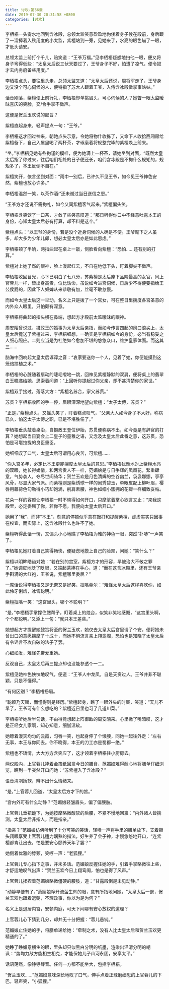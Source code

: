 ```yaml
---
title: 讨欢-第56章
date: 2019-07-30 20:31:58 +0800
categories: [讨欢]
---
```


李栖梧一头雾水地回到含冰殿，总领太监笑意盈盈地佝偻着身子候在殿前，身后跟了一溜捧着入秋用度的小太监，紫檀站到一旁，见她来了，水亮的眼色瞄了一眼，才低头请安。

总领太监上前打个千儿，赔笑道：“王爷万福。”见李栖梧疑惑地扫他一眼，便又将身子弯得低些：“太皇太后说三伏天要过了，王爷身子不好，怕遭了凉气，便令奴才去内务府备些用度。”

李栖梧点头，要往里头走，总领太监又道：“太皇太后还说，周将军走了，王爷身边又没个可心伺候的人，便特指了苏大人跟着王爷，入侍含冰殿做掌事姑姑。”

话音刚落，紫檀便上前行礼，李栖梧却单挑眉头，可心伺候的人？她瞥一眼太监暧昧喜庆的笑脸，交/合手掌不做声。

这便是贺兰玉欢说的懿旨？

紫檀直起身来，轻声提点一句：“王爷。”

李栖梧这才回过神来，朝她点头示意，令她将物什收拣了，又命下人收拾西厢房给紫檀备下，自己入屋里喝了两杯茶，才琢磨着将规整完毕的紫檀唤上前来。

“坐。”李栖梧见她有些拘谨的模样，便为她满上一杯茶，请她坐到对面，“既然太皇太后指了你过来，往后咱们相处的日子便还长，咱们含冰殿是不拘什么规矩的，规矩多了，本王反倒不自在。”

紫檀笑开，依言坐到对面：“雨中一别后，已许久不见王爷，如今见王爷神色安然，紫檀也放心许多。”

李栖梧温然一笑，以茶作酒:“还未谢过当日送信之恩。”

“王爷方才还说不需拘礼，如今又同紫檀客气起来。”紫檀偏头笑。

李栖梧含笑饮了一口茶，才敛了些笑意叹道：“那日听得你口中不经意吐露本王的身份，心知太皇太后必有打算，却不料是这个。”

紫檀点头：“以王爷的身份，若是没个近身伺候的人确是不便。王爷麾下之人虽多，却大多为少年儿郎，想必太皇太后亦是如此思虑。”

李栖梧顿了半晌，两指曲起在桌上一敲，侧脸看向紫檀：“恐怕……还有别的打算。”

紫檀对上她了然的眼神，脸上漫起红云，不自在地低下头，盯着脚尖不做声。

李栖梧收回目光，心下已明白了七八分，苏紫檀是太后座下品阶最高的女官，同上官蓉儿一样，皆出身高贵，位比诰命，虽说如今进宫伺候，日后少不得便要指给王公侯爵的，因此下人奴婢从来恭敬有加，丝毫不敢怠慢。

而如今太皇太后这一举动，名义上只是拨了一个宫女，可在整日里揣度各宫圣意的内外众人眼里，只怕颇有深意。

李栖梧将曲起的指头横在鼻端，想起方才殿前太监暧昧的眼神。

周安陌曾说过，摄政王的婚事为太皇太后亲指，而如今传言四起的风口浪尖上，太皇太后竟送了紫檀过来，李栖梧细想，一确实是李栖梧如今的身份，必当有稳妥之人细心照应。二则应当是为杜绝如今愈加不堪的悠悠众口，维护皇家体面。而这其三……

脑海中回响起太皇太后谆谆之音：“哀家要送你一个人，见着了她，你便能摸到这笼络扶植之术。”

李栖梧的心脏随着扇动的睫毛噔地一跳，回神见紫檀静默的双肩，便将桌上的翡翠白玉糕递给她，思索着问道：“上回听你提起过你父亲，却不甚清楚你的家世。”

紫檀双手接过，落落大方：“紫檀名苏合，家父苏贯。”

苏贯？李栖梧收回的手一停，眉眼深深地望向紫檀：“太子太傅，苏贯？”

“正是，”紫檀点头，又摇头笑了，盯着糕点叹气，“父亲大人如今身子不大好，称病已久，怕这太子太傅之职，已是不堪胜任了。”

李栖梧垂头敲着桌沿，自摄政王登位伊始，苏贯便称病不出，如今竟是有辞官的打算？她想起当日宴会上二皇子的童稚之语，又念及太皇太后此番之意，这苏贯，恐怕是可堪拉拢的良臣重臣。

她细细叹了口气，太皇太后可谓用心良苦，可紫檀……

“你入宫多年，必定比本王更能揣度太皇太后的意思。”李栖梧犹豫地对上紫檀水亮的双眼，她长得娇俏，和两宫贵人不一样，范媚娘是与日争辉的凤凰花，繁重肆意，气势袭人，夺尽世间绮华；贺兰玉欢是月色清辉的空谷幽兰，袅袅娜娜，亭亭风骨，尽显大家气派。而紫檀则是紫绣球一样的闺秀碧玉，单眼皮配上柳叶眉，樱唇用藕荷色勾勒得小巧却饱满，削肩素腰，神色如细小簇拥的花瓣一样细致妥帖。

花朵一样的容颜让李栖梧一时不晓得如何开口，只摩挲着掌心欲言又止：“来我这殿里，必定委屈了你，若你不愿，我便向太皇太后开口。”

她用了“我”，而非“本王”，刻意的停顿似乎意在敲打和提醒紫檀，虚虚实实只因事在权宜，而实际上，这含冰殿什么也许不了她。

紫檀听得此话一愣，又偏头小心地瞧了李栖梧为难的神色一眼，突然“扑哧”一声笑了。

李栖梧见她盯着自己笑得畅快，便疑虑地摸上自己的脸颊，问她：“笑什么？”

紫檀以明眸皓齿对她：“若在别的宫室，紫檀方才的形容，早被治大不敬之罪了。”她调皮地眨了眨眼，又端起茶捧在手心，道：“而在这含冰殿里，还有王爷亲手斟满的大红袍，王爷说，紫檀哪里委屈？”

一席话说得李栖梧又是无奈又是好笑，抿嘴莞尔：“难怪太皇太后这样喜欢你，如此伶牙俐齿，冰雪聪明。”

紫檀抿嘴一笑：“这宫里头，哪个不聪明？”

“是，”李栖梧手掌撑住腮帮子，盯着桌上的烛台，似笑非笑地感慨，“这宫里头啊，个个都聪明。”又添上一句：“就只本王差些。”

她想起方才提醒她懿旨将至的贺兰玉欢，她仅去太皇太后宫里请了个安，便将她未曾出口的意愿揣摩了十成十，而她不惧流言亲上翔鸾阁，恐怕也是知晓了太皇太后有令谣言不攻自破的法子了罢。

心细如发，难怪先帝爱重她。

反观自己，太皇太后再三提点却也没能参透个一二。

紫檀见她神色怏怏地叹气，便道：“王爷人中龙凤，自是天资过人。王爷并非不聪颖，只是不懂得。”

“有何区别？”李栖梧扬眉。

“聪颖乃天赋，而懂得则是经历。”紫檀起身，瞧了一眼外头的时辰，笑道：“天儿不早了，王爷可有什么想吃的？紫檀近日里也习了几道川菜。”

李栖梧听她后半句话，不由得竟想起上阵御敌的周安陌来。心里撇了嘴暗叹，这才是正经女儿家啊，知心知意，细腻温软。

她瞟着漫天均匀的云霞，勾唇一笑，也起身伸了个懒腰，同她一起往外走：“左右无事，本王与你同去。你不晓得，本王的刀工亦是蜀郡一绝。”

紫檀也不矫情，大大方方含笑应了，这才领着李栖梧往小厨房去。

两仪殿内，上官蓉儿捧着金箔纸回禀今日的膳食，范媚娘难得耐心地将膳单仔细浏览，瞧到一半突然开口问她：“苏紫檀入了含冰殿？”

语音清冽娇软，辨不出什么情绪来。

“是，”上官蓉儿回道，“太皇太后方才下的旨。”

“宫内外可有什么动静？”范媚娘轻皱眉头，偏了偏腰肢。

上官蓉儿垂裙跪下，为她按摩略微酸软的后腰，不紧不慢地回禀：“内外诸人皆揣测，太皇太后非指人，而是指亲。”

“指亲？”范媚娘仿佛听到了十分可笑的笑话，轻哧一声将手里的膳单放下，支着额头闭眼享受上官蓉儿适力娴熟的指法，好生养了会子神，才慢悠悠地开口，“连紫檀都肯让出去，怕是要安心颐养天年了罢？”

她侧着优雅的脖颈，笑哼一声：“老狐狸。”

上官蓉儿专心指下之事，并未多话。范媚娘反握住她的手，引着手掌略微往上些，才舒适地叹气出声：“贺兰玉欢今日上翔鸾阁，怕也是得了风声。”

上官蓉儿揉捏着范媚娘略微僵硬的腰肢，道：“甘露殿倒是未见动静。”

“动静早便有了，”范媚娘睁开流萤生辉的眼，意有所指地问她，“太皇太后一退，贺兰玉欢也跟着退朝，不理政事，你以为是为何？”

名义上是退居内宫，安顿内庭，可天下间哪有安心放权的道理？

上官蓉儿心下猜到几分，却并无十分把握：“蓉儿愚钝。”

范媚娘止住她的手，将膳单递给她：“牵制之术，没有人比太皇太后和贺兰玉欢更精通的了。”

她睁了睁媚意横生的眼，里头却只似黑白分明的纸墨，渲染出泾渭分明的嘲讽：“势均力敌方能相生相克，才能保她儿子山河永固，安享太平。”

话语荡然，像铮铮琴音。任何一方都不能坐大，包括李栖梧。

“贺兰玉欢……”范媚娘意味深长地叹了口气，伸手点着正琢磨细思的上官蓉儿的下巴，轻声笑，“小狐狸。”

